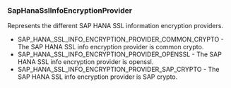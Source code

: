 ### SapHanaSslInfoEncryptionProvider
Represents the different SAP HANA SSL information encryption providers.

- SAP_HANA_SSL_INFO_ENCRYPTION_PROVIDER_COMMON_CRYPTO - The SAP HANA SSL info encryption provider is common crypto.
- SAP_HANA_SSL_INFO_ENCRYPTION_PROVIDER_OPENSSL - The SAP HANA SSL info encryption provider is openssl.
- SAP_HANA_SSL_INFO_ENCRYPTION_PROVIDER_SAP_CRYPTO - The SAP HANA SSL info encryption provider is SAP crypto.
